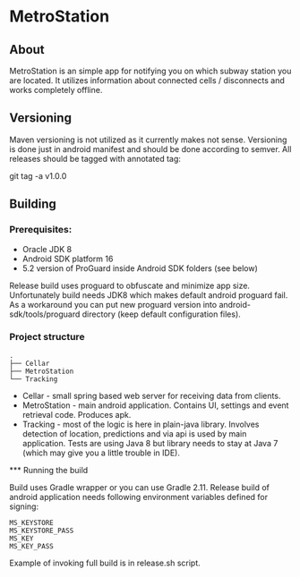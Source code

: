 
# MetroStation

## About

MetroStation is an simple app for notifying you on which subway station you are located. It utilizes information
about connected cells / disconnects and works completely offline.

## Versioning

Maven versioning is not utilized as it currently makes not sense. Versioning is done just in android manifest and
should be done according to semver. All releases should be tagged with annotated tag:

git tag -a v1.0.0

## Building

### Prerequisites:

 * Oracle JDK 8
 * Android SDK platform 16
 * 5.2 version of ProGuard inside Android SDK folders (see below)

Release build uses proguard to obfuscate and minimize app size. Unfortunately build needs JDK8
which makes default android proguard fail. As a workaround you can put new proguard version into
android-sdk/tools/proguard directory (keep default configuration files).

### Project structure

```
.
├── Cellar
├── MetroStation
└── Tracking
```

 * Cellar - small spring based web server for receiving data from clients.
 * MetroStation - main android application. Contains UI, settings and event retrieval code.
 Produces apk.
 * Tracking - most of the logic is here in plain-java library. Involves detection of location,
 predictions and via api is used by main application. Tests are using Java 8 but library needs
 to stay at Java 7 (which may give you a little trouble in IDE).

*** Running the build

Build uses Gradle wrapper or you can use Gradle 2.11. Release build of android application
needs following environment variables defined for signing:

```
MS_KEYSTORE
MS_KEYSTORE_PASS
MS_KEY
MS_KEY_PASS
```

Example of invoking full build is in release.sh script.



